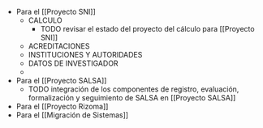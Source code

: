 - Para el [[Proyecto SNI]]
	- CALCULO
		- TODO revisar el estado del proyecto del cálculo para [[Proyecto SNI]]
	- ACREDITACIONES
	- INSTITUCIONES Y AUTORIDADES
	- DATOS DE INVESTIGADOR
	-
- Para el [[Proyecto SALSA]]
	- TODO integración de los componentes de registro, evaluación, formalización y seguimiento de SALSA en [[Proyecto SALSA]]
- Para el [[Proyecto Rizoma]]
- Para el [[Migración de Sistemas]]
